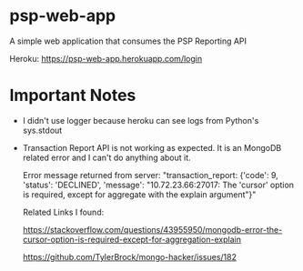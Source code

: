 # psp-web-app

A simple web application that consumes the PSP Reporting API

Heroku: https://psp-web-app.herokuapp.com/login

# Important Notes

- I didn't use logger because heroku can see logs from Python's sys.stdout

- Transaction Report API is not working as expected. It is an MongoDB related error and I can't do anything about it.

  Error message returned from server: "transaction_report: {'code': 9, 'status': 'DECLINED', 'message': "10.72.23.66:27017: The 'cursor' option is required, except   for aggregate with the explain argument"}"
  
  Related Links I found:
  
  https://stackoverflow.com/questions/43955950/mongodb-error-the-cursor-option-is-required-except-for-aggregation-explain
  
  https://github.com/TylerBrock/mongo-hacker/issues/182
